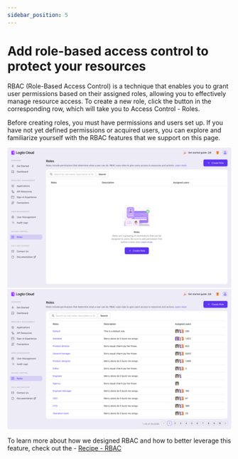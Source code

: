 ```yaml
---
sidebar_position: 5
---
```


# Add role-based access control to protect your resources

RBAC (Role-Based Access Control) is a technique that enables you to grant user permissions based on their assigned roles, allowing you to effectively manage resource access. To create a new role, click the button in the corresponding row, which will take you to Access Control - Roles.

Before creating roles, you must have permissions and users set up. If you have not yet defined permissions or acquired users, you can explore and familiarize yourself with the RBAC features that we support on this page.

![explore-management-api](./assets/role-list-view-empty.png)
![explore-management-api](./assets/role-list-view-full.png)

To learn more about how we designed RBAC and how to better leverage this feature, check out the - [Recipe - RBAC](../../recipes/rbac/README.mdx)
